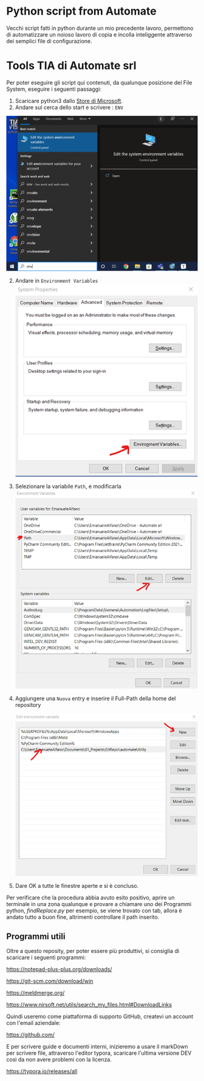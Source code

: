 # Python script from Automate

Vecchi script fatti in python durante un mio precedente lavoro, permettono di automatizzare un noioso lavoro di copia e incolla inteliggente attraverso dei semplici file di configurazione.



# Tools TIA di Automate srl

Per poter eseguire gli script qui contenuti, da qualunque posizione del File System, eseguire i seguenti passaggi:

1. Scaricare python3 dallo [Store di Microsoft](https://www.microsoft.com/en-us/p/python-39/9p7qfqmjrfp7?activetab=pivot:overviewtab).
2. Andare sul cerca dello start e scrivere : `ENV`

![EnvStart](img\EnvStart.png)

2. Andare in `Environment Variables`
   ![EnvVar](img\EnvVar.png)

3. Selezionare la variabile `Path`, e modificarla
   ![PathVar](img\PathVar.png)

4. Aggiungere una `Nuova` entry e inserire il Full-Path della home del repository

   ![PathSet](img\PathSet.png)

5. Dare OK a tutte le finestre aperte e si è concluso.

Per verificare che la procedura abbia avuto esito positivo, aprire un terminale in una zona qualunque e provare a chiamare uno dei Programmi python, *findReplace.py* per esempio, se viene trovato con tab, allora è andato tutto a buon fine, altrimenti controllare il path inserito.

## Programmi utili

Oltre a questo reposity, per poter essere più produttivi, si consiglia di scaricare i seguenti programmi:

https://notepad-plus-plus.org/downloads/

https://git-scm.com/download/win

https://meldmerge.org/

https://www.nirsoft.net/utils/search_my_files.html#DownloadLinks



Quindi useremo come piattaforma di supporto GitHub, createvi un account con l'email aziendale:

https://github.com/



E per scrivere guide e documenti interni, inizieremo a usare il markDown per scrivere file, attraverso l'editor typora, scaricare l'ultima versione DEV così da non avere problemi con la licenza.

https://typora.io/releases/all
